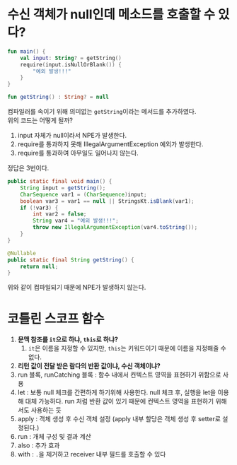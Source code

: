 
# 수신 객체가 null인데 메소드를 호출할 수 있다?

```kotlin
fun main() {
    val input: String? = getString()
    require(input.isNullOrBlank()) {
        "예외 발생!!!"
    }
}

fun getString() : String? = null
```

컴파일러를 속이기 위해 의미없는 `getString`이라는 메서드를 추가하였다.  
위의 코드는 어떻게 될까?  
  
1. input 자체가 null이라서 NPE가 발생한다.
2. require를 통과하지 못해 IllegalArgumentException 예외가 발생한다.
3. require를 통과하여 아무일도 일어나지 않는다.

정답은 3번이다.  

```java
public static final void main() {
    String input = getString();
    CharSequence var1 = (CharSequence)input;
    boolean var3 = var1 == null || StringsKt.isBlank(var1);
    if (!var3) {
        int var2 = false;
        String var4 = "예외 발생!!!";
        throw new IllegalArgumentException(var4.toString());
    }
}

@Nullable
public static final String getString() {
    return null;
}
```

위와 같이 컴파일되기 때문에 NPE가 발생하지 않는다.  

# 코틀린 스코프 함수

1. **문맥 참조를 `it`으로 하냐, `this`로 하냐?**
    1. `it`은 이름을 지정할 수 있지만, `this`는 키워드이기 때문에 이름을 지정해줄 수 없다.
2. **리턴 값이 전달 받은 람다의 반환 값이냐, 수신 객체이냐?**
3. run 블록, runCatching 블록 : 함수 내에서 컨텍스트 영역을 표현하기 위함으로 사용
4. let : 보통 null 체크를 간편하게 하기위해 사용한다. null 체크 후, 실행을 let을 이용해 대체 가능하다. run 처럼 반환 값이 있기 때문에 컨텍스트 영역을 표현하기 위해서도 사용하는 듯
5. apply : 객체 생성 후 수신 객체 설정 (apply 내부 할당은 객체 생성 후 setter로 설정된다.)
6. run : 개체 구성 및 결과 계산
7. also : 추가 효과
8. with : `.`을 제거하고 receiver 내부 필드를 호출할 수 있다